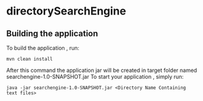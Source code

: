 # directorySearchEngine

## Building the application

To build the  application , run:

    mvn clean install

After this command the application jar will be created in target folder named searchengine-1.0-SNAPSHOT.jar
To start your application , simply run:
   ```
   java -jar searchengine-1.0-SNAPSHOT.jar <Directory Name Containing text files>
   ```